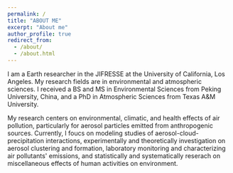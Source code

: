 ```yaml
---
permalink: /
title: "ABOUT ME"
excerpt: "About me"
author_profile: true
redirect_from: 
  - /about/
  - /about.html
---
```


I am a Earth researcher in the JIFRESSE at the University of California, Los Angeles. My research fields are in environmental and atmospheric sciences. I received a BS and MS in Environmental Sciences from Peking University, China, and a PhD in Atmospheric Sciences from Texas A&M University.

My research centers on environmental, climatic, and health effects of air pollution, particularly for aerosol particles emitted from anthropogenic sources. Currently, I foucs on modeling studies of aerosol-cloud-precipitation interactions, experimentally and theoretically investigation on aerosol clustering and formation, laboratory monitoring and characterizing air pollutants' emissions, and statistically and systematically reserach on miscellaneous effects of human activities on environment. 
